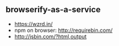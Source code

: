 
## browserify-as-a-service
* <https://wzrd.in/>
* npm on browser: <http://requirebin.com/>
* <http://jsbin.com/?html,output>
